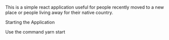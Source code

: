 This is a simple react application useful for people recently moved to a new place or people living away for their native country.

Starting the Application 

Use the command yarn start

